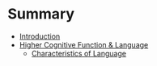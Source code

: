 # Summary

* [Introduction](README.md)
* [Higher Cognitive Function & Language](1_higher_cognitive_function_and_language/README.md)
  - [Characteristics of Language](1_higher_cognitive_function_and_language/README.md)
